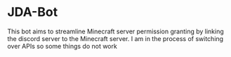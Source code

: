 # JDA-Bot

This bot aims to streamline Minecraft server permission granting by linking the discord server to the Minecraft server.
I am in the process of switching over APIs so some things do not work
